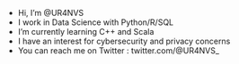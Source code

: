 - Hi, I’m @UR4NVS
- I work in Data Science with Python/R/SQL 
- I’m currently learning C++ and Scala
- I have an interest for cybersecurity and privacy concerns
- You can reach me on Twitter : twitter.com/@UR4NVS_
